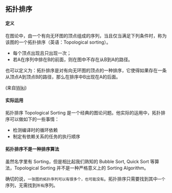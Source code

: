 ## 拓扑排序

#### 定义

在图论中，由一个有向无环图的顶点组成的序列，当且仅当满足下列条件时，称为该图的一个拓扑排序（英语：Topological sorting）。

* 每个顶点出现且只出现一次；
* 若A在序列中排在B的前面，则在图中不存在从B到A的路径。

也可以定义为：拓扑排序是对有向无环图的顶点的一种排序，它使得如果存在一条从顶点A到顶点B的路径，那么在排序中B出现在A的后面。

\(来自[Wiki](https://zh.wikipedia.org/wiki/%E6%8B%93%E6%92%B2%E6%8E%92%E5%BA%8F)\)

#### 实际运用

拓扑排序 Topological Sorting 是一个经典的图论问题。他实际的运用中，拓扑排序可以做如下的一些事情：

* 检测编译时的循环依赖
* 制定有依赖关系的任务的执行顺序

#### 拓扑排序不是一种排序算法

虽然名字里有 Sorting，但是相比起我们熟知的 Bubble Sort, Quick Sort 等算法，Topological Sorting 并不是一种严格意义上的 Sorting Algorithm。

确切的说，`一张图的拓扑序列可以有很多个，也可能没有`。拓扑排序只需要找到其中`一个`序列，无需找到`所有`序列。



